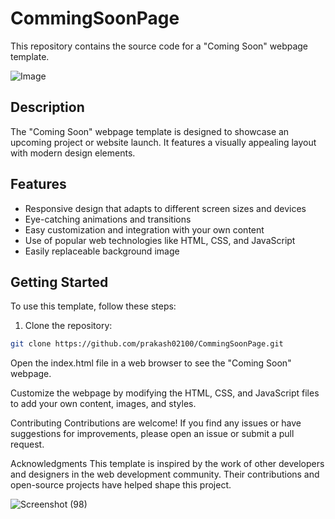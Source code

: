 # CommingSoonPage

This repository contains the source code for a "Coming Soon" webpage template.

![Image](https://github.com/prakash02100/CommingSoonPage/assets/123339797/de715c60-e2e8-4ba7-97f2-13b76583f706)

## Description

The "Coming Soon" webpage template is designed to showcase an upcoming project or website launch. It features a visually appealing layout with modern design elements.

## Features

- Responsive design that adapts to different screen sizes and devices
- Eye-catching animations and transitions
- Easy customization and integration with your own content
- Use of popular web technologies like HTML, CSS, and JavaScript
- Easily replaceable background image

## Getting Started

To use this template, follow these steps:

1. Clone the repository:

```bash
git clone https://github.com/prakash02100/CommingSoonPage.git
```
Open the index.html file in a web browser to see the "Coming Soon" webpage.

Customize the webpage by modifying the HTML, CSS, and JavaScript files to add your own content, images, and styles.

Contributing
Contributions are welcome! If you find any issues or have suggestions for improvements, please open an issue or submit a pull request.

Acknowledgments
This template is inspired by the work of other developers and designers in the web development community. Their contributions and open-source projects have helped shape this project.


![Screenshot (98)](https://github.com/prakash02100/CommingSoonPage/assets/123339797/aa976b14-da2b-4207-9078-160730e5eaf6)
